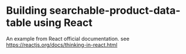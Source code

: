 # Building searchable-product-data-table using React
An example from React official documentation. see https://reactjs.org/docs/thinking-in-react.html
